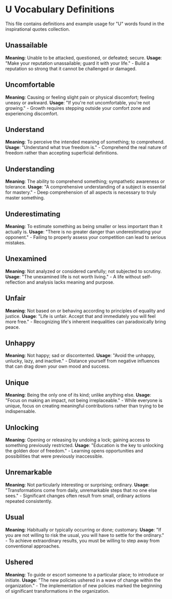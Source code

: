 # U Vocabulary Definitions

This file contains definitions and example usage for "U" words found in the inspirational quotes collection.

## Unassailable

**Meaning**: Unable to be attacked, questioned, or defeated; secure.
**Usage**: "Make your reputation unassailable; guard it with your life." - Build a reputation so strong that it cannot be challenged or damaged.

## Uncomfortable

**Meaning**: Causing or feeling slight pain or physical discomfort; feeling uneasy or awkward.
**Usage**: "If you're not uncomfortable, you're not growing." - Growth requires stepping outside your comfort zone and experiencing discomfort.

## Understand

**Meaning**: To perceive the intended meaning of something; to comprehend.
**Usage**: "Understand what true freedom is." - Comprehend the real nature of freedom rather than accepting superficial definitions.

## Understanding

**Meaning**: The ability to comprehend something; sympathetic awareness or tolerance.
**Usage**: "A comprehensive understanding of a subject is essential for mastery." - Deep comprehension of all aspects is necessary to truly master something.

## Underestimating

**Meaning**: To estimate something as being smaller or less important than it actually is.
**Usage**: "There is no greater danger than underestimating your opponent." - Failing to properly assess your competition can lead to serious mistakes.

## Unexamined

**Meaning**: Not analyzed or considered carefully; not subjected to scrutiny.
**Usage**: "The unexamined life is not worth living." - A life without self-reflection and analysis lacks meaning and purpose.

## Unfair

**Meaning**: Not based on or behaving according to principles of equality and justice.
**Usage**: "Life is unfair. Accept that and immediately you will feel more free." - Recognizing life's inherent inequalities can paradoxically bring peace.

## Unhappy

**Meaning**: Not happy; sad or discontented.
**Usage**: "Avoid the unhappy, unlucky, lazy, and inactive." - Distance yourself from negative influences that can drag down your own mood and success.

## Unique

**Meaning**: Being the only one of its kind; unlike anything else.
**Usage**: "Focus on making an impact, not being irreplaceable." - While everyone is unique, focus on creating meaningful contributions rather than trying to be indispensable.

## Unlocking

**Meaning**: Opening or releasing by undoing a lock; gaining access to something previously restricted.
**Usage**: "Education is the key to unlocking the golden door of freedom." - Learning opens opportunities and possibilities that were previously inaccessible.

## Unremarkable

**Meaning**: Not particularly interesting or surprising; ordinary.
**Usage**: "Transformations come from daily, unremarkable steps that no one else sees." - Significant changes often result from small, ordinary actions repeated consistently.

## Usual

**Meaning**: Habitually or typically occurring or done; customary.
**Usage**: "If you are not willing to risk the usual, you will have to settle for the ordinary." - To achieve extraordinary results, you must be willing to step away from conventional approaches.

## Ushered

**Meaning**: To guide or escort someone to a particular place; to introduce or initiate.
**Usage**: "The new policies ushered in a wave of change within the organization." - The implementation of new policies marked the beginning of significant transformations in the organization.

